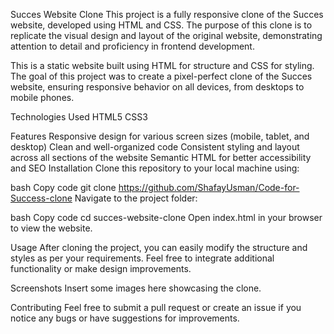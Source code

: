 Succes Website Clone
This project is a fully responsive clone of the Succes website, developed using HTML and CSS. The purpose of this clone is to replicate the visual design 
and layout of the original website, demonstrating attention to detail and proficiency in frontend development.

This is a static website built using HTML for structure and CSS for styling. The goal of this project was to create a pixel-perfect clone of the Succes website,
ensuring responsive behavior on all devices, from desktops to mobile phones.

Technologies Used
HTML5
CSS3

Features
Responsive design for various screen sizes (mobile, tablet, and desktop)
Clean and well-organized code
Consistent styling and layout across all sections of the website
Semantic HTML for better accessibility and SEO
Installation
Clone this repository to your local machine using:

bash
Copy code
git clone https://github.com/ShafayUsman/Code-for-Success-clone
Navigate to the project folder:

bash
Copy code
cd succes-website-clone
Open index.html in your browser to view the website.

Usage
After cloning the project, you can easily modify the structure and styles as per your requirements. Feel free to integrate additional functionality or make design improvements.

Screenshots
Insert some images here showcasing the clone.

Contributing
Feel free to submit a pull request or create an issue if you notice any bugs or have suggestions for improvements.
